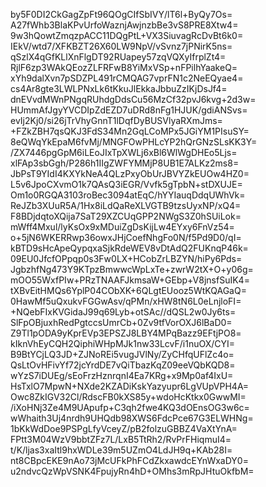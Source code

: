 by5F0DI2CkGagZpFt96QOgCIfSbIVY/lT6l+ByQy7Os=
A27fWhb3BlaKPvUrfoWaznjAwjnzbBe3vS8PRE8Xtw4=
9w3hQowtZmqzpACC11DQgPtL+VX3SiuvagRcDvBt6k0=
IEkV/wtd7/XFKBZT26X60LW9NpV/vSvnz7jPNirK5ns=
qSzlX4qGfKLlXnFlgDT92RUapey57zqVQXyIfrplZt4=
RjlF6zp3WAkQEozZLFRFwB8YiMxVSp+nFPilhYaakeQ=
xYh9dalXvn7pSDZPL491rCMQAG7vprFN1c2NeEQyae4=
cs4Ar8gte3LWLPNxLk6tKkuJlEkkaJbbuZzIKjDsJf4=
dnEVvdMWnPNgqRUhdgDdsCu56MzCf32pvJ6kvg+2d3w=
HUmmAfJgyYVCDIpZdEZD7uDRd8nFg1HJUK/gdiANSvs=
evIj2Kj0/si26jTrVhyGnnT1lDqfDyBUSVlyaRXmJms=
+FZkZBH7qsQKJ3FdS34Mn2GqLCoMPx5JGiYM1PIsuSY=
8eQWqYkEpaM6fvMj/MNGFOwPHLcYP2hQrGNzSLsKK3Y=
/ZX7446pgGpM6iLEoJIxTpXWLj6xBl6WlWgDHEo5Ljs=
xlFAp3sbGgh/P286h1IIgZWFYMMjP8UB1E7ALKz2ms8=
JbPsT9YIdI4KXYkNeA4QLzPxyObUrJBVYZkEUOw4HZ0=
L5v6JpoCXvmO1k7QAsQ3iEGR/Vvfk5gTpbN+stDXUJE=
Om1o0RGQA3103roBec3094atEqC/hYYIauqDdqUWhVk=
ReJZb3XUuR5A/1Hx8iLdQaReXLVGTB9tzsUyxNP/xQ4=
F8BDjdqtoXQija7SaT29XZCUqGPP2NWgS3Z0hSUiLok=
mWff4Mxul/lyKsOx9xMDuiZgDsKijLw4EYxy6FnVz54=
o+5jN6WKERRwp36owxJHjCoefNhgFo0N/f5Pd9D0/qI=
kBTD9sHcApeQypqxaSjkRdeWEV8vDtAdQ2FUKnqP46k=
09EU0JfcfOPpqp0s3Fw0LX+HCobZrLBZYN/hiPy6Pds=
JgbzhfNg473Y9KTpzBmwwcWpLxTe+zwrW2tX+O+y06g=
mOO55WxfPIw+PRzTNAAFJkmsaW+GEbp+V8jnsfSuIK4=
tXBvEitHMQs6YplP04CObXK+6QLgtEUooz5WtKQAGaQ=
0HawMf5uQxukvFGGwAsv/qPMn/xHW8tN6L0eLnjloFI=
+NQebFIxKVGidaJ99q69Lyb+otSAc//dQSL2w0Jy6ts=
SlFpOBjuxhRedPgtccsUmrCb+0Zv9tfVorOXJ6lBaD0=
Z9Tl1pODA9yKprEVp3EPSZJ8LBY4MPqBazz9EFtjPO8=
kIknVhEyCQH2QiphiWHpMJk1nw33LcvF/i1nuOX/CYI=
B9BtYCjLQ3JD+ZJNoREi5vugJVlNy/ZyCHfqUFlZc4o=
QsLtOvHFivYf72jcYrdDE7vQiTbazKqZ09eeVQbKQD8=
wYzS7iDUEg/sEoFrzHznrqnI4Ea7KRg+x9Mp0af4IxU=
HsTxlO7MpwN+NXde2KZADiKskYazyupr6LgVUpVPH4A=
Owc8ZkIGV32Cl/RdscFB0kXS85y+wdoHcKtkx0GwwMI=
/iXoHNj3Ze4M9UApufp+C3qh2fwe4KQ3dOEnsOG3w6c=
wWhaith3Uj4nrdh9UHQdb98XWS6FdcPce67G3ELWHNg=
1bKkWdDoe9PSPgLfyVceyZ/pB2folzuGBBZ4VaXtYnA=
FPtt3M04WzV9bbtZFz7L/LxB5TtRh2/RvPrFHiqmuI4=
t/K/ljas3xaItl9hxWDLe39m5UZmO4LdJH9q+KAb28I=
nt8CBpcEKE9nAo73jMcUFkPhFCdZkxawdcEYnWxaDY0=
u2ndvcQzWpVSNK4FpujyRn4hD+OMhs3mRpJHtuOkfbM=
